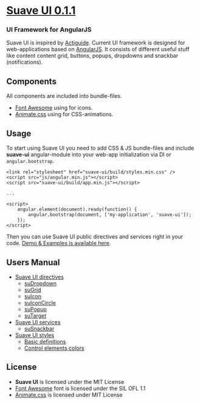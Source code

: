 # [Suave UI 0.1.1](http://uoziod.github.io/suave-ui)
### UI Framework for AngularJS

Suave UI is inspired by [Actiguide](https://github.com/tansky/actiguide). Current UI framework is designed for 
web-applications based on [AngularJS](http://angularjs.org). It consists of different useful stuff like content content
grid, buttons, popups, dropdowns and snackbar (notifications).


## Components

All components are included into bundle-files.

- [Font Awesome](http://fontawesome.io/) using for icons.
- [Animate.css](http://daneden.github.io/animate.css/) using for CSS-animations. 


## Usage

To start using Suave UI you need to add CSS & JS bundle-files and include **suave-ui** angular-module into your web-app
initialization via DI or `angular.bootstrap`.

    <link rel="stylesheet" href="suave-ui/build/styles.min.css" />
    <script src="js/angular.min.js"></script>
    <script src="suave-ui/build/app.min.js"></script>

    ...

    <script>
        angular.element(document).ready(function() {
            angular.bootstrap(document, ['my-application', 'suave-ui']);
        });
    </script>

Then you can use Suave UI public directives and services right in your code. [Demo & Examples is available here](http://uoziod.github.io/suave-ui).


## <a name="manual"/>Users Manual

- [Suave UI directives](manual/directives.md)
    - [suDropdown](manual/directives.md#suDropdown)
    - [suGrid](manual/directives.md#suGrid)
    - [suIcon](manual/directives.md#suIcon)
    - [suIconCircle](manual/directives.md#suIconCircle)
    - [suPopup](manual/directives.md#suPopup)
    - [suTarget](manual/directives.md#suTarget)
- [Suave UI services](manual/services.md)
    - [suSnackbar](manual/services.md#suSnackbar)
- [Suave UI styles](manual/styles.md)
    - [Basic definitions](manual/styles.md#style-basic)
    - [Control elements colors](manual/styles.md#style-controls)


## License

- **Suave UI** is licensed under the MIT License
- [Font Awesome](http://fontawesome.io/) font is licensed under the SIL OFL 1.1
- [Animate.css](http://daneden.github.io/animate.css/) is licensed under MIT License
